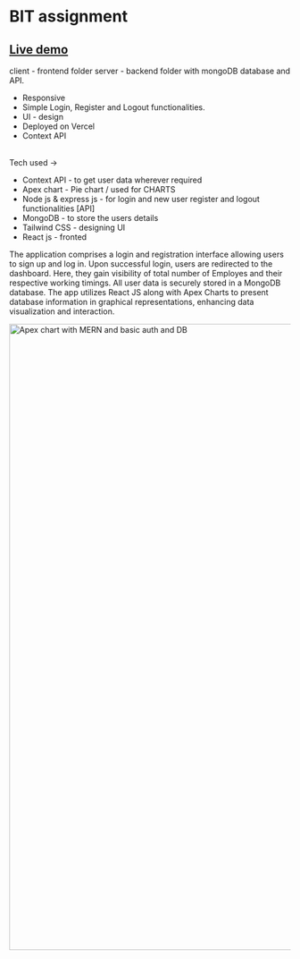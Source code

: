 # BIT assignment 

<h2><a href="https://assignment-bit.vercel.app">Live demo </a></h2> 

client - frontend folder
server - backend folder with  mongoDB database and API.
<br/>

- Responsive
- Simple Login, Register and Logout functionalities.
- UI - design
- Deployed on Vercel
- Context API

<br/>
Tech used → 

- Context API - to get user data wherever required
- Apex chart - Pie chart / used for CHARTS
- Node js & express js - for login and new user register and logout functionalities [API]
- MongoDB - to store the users details
- Tailwind CSS - designing UI
- React js - fronted
  
The application comprises a login and registration interface allowing users to sign up and log in. Upon successful login, users are redirected to the dashboard. Here, they gain visibility of total number of Employes and their respective working timings. All user data is securely stored in a MongoDB database. The app utilizes React JS along with Apex Charts to present database information in graphical representations, enhancing data visualization and interaction.

<img width="1120" alt="Apex chart with MERN and basic auth and DB" src="https://github.com/Githubak2002/Assignment--bit/assets/109411443/c6e42c62-eec5-4eca-aec7-40a5948ac36f">


